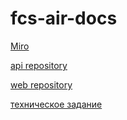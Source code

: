 # fcs-air-docs

[Miro](https://vk.com/away.php?to=https%3A%2F%2Fmiro.com%2Fapp%2Fboard%2FuXjVOFOFkrU%3D%2F%3Finvite_link_id%3D556007123076&cc_key=)

[api repository](https://github.com/vsu-2/fcs-air-api)

[web repository](https://github.com/vsu-2/fcs-air-web)

[техническое задание](https://github.com/vsu-2/fcs-air-docs/blob/main/%D0%A2%D0%B5%D1%85%D0%BD%D0%B8%D1%87%D0%B5%D1%81%D0%BA%D0%BE%D0%B5%20%D0%B7%D0%B0%D0%B4%D0%B0%D0%BD%D0%B8%D0%B5.docx)

